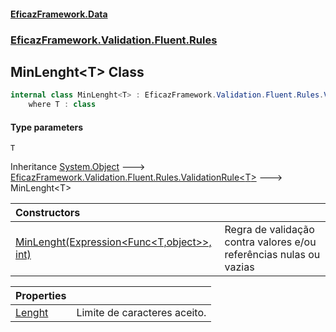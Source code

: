 #### [EficazFramework.Data](EficazFrameworkData.md 'EficazFramework Data')
### [EficazFramework.Validation.Fluent.Rules](EficazFrameworkData.md#EficazFramework_Validation_Fluent_Rules 'EficazFramework.Validation.Fluent.Rules')
## MinLenght&lt;T&gt; Class
```csharp
internal class MinLenght<T> : EficazFramework.Validation.Fluent.Rules.ValidationRule<T>
    where T : class
```
#### Type parameters
<a name='EficazFramework_Validation_Fluent_Rules_MinLenght_T__T'></a>
`T`  
  

Inheritance [System.Object](https://docs.microsoft.com/en-us/dotnet/api/System.Object 'System.Object') &#129106; [EficazFramework.Validation.Fluent.Rules.ValidationRule&lt;](ValidationRule_T_.md 'EficazFramework.Validation.Fluent.Rules.ValidationRule&lt;T&gt;')[T](MinLenght_T_.md#EficazFramework_Validation_Fluent_Rules_MinLenght_T__T 'EficazFramework.Validation.Fluent.Rules.MinLenght&lt;T&gt;.T')[&gt;](ValidationRule_T_.md 'EficazFramework.Validation.Fluent.Rules.ValidationRule&lt;T&gt;') &#129106; MinLenght&lt;T&gt;  

| Constructors | |
| :--- | :--- |
| [MinLenght(Expression&lt;Func&lt;T,object&gt;&gt;, int)](MinLenght_T__MinLenght(Expression_Func_T_object___int).md 'EficazFramework.Validation.Fluent.Rules.MinLenght&lt;T&gt;.MinLenght(System.Linq.Expressions.Expression&lt;System.Func&lt;T,object&gt;&gt;, int)') | Regra de validação contra valores e/ou referências nulas ou vazias<br/> |

| Properties | |
| :--- | :--- |
| [Lenght](MinLenght_T__Lenght.md 'EficazFramework.Validation.Fluent.Rules.MinLenght&lt;T&gt;.Lenght') | Limite de caracteres aceito.<br/> |
